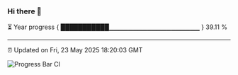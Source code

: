 ### Hi there 👋

⏳ Year progress { ███████████▁▁▁▁▁▁▁▁▁▁▁▁▁▁▁▁▁▁▁ } 39.11 %

---

⏰ Updated on Fri, 23 May 2025 18:20:03 GMT

![Progress Bar CI](https://github.com/liununu/liununu/workflows/Progress%20Bar%20CI/badge.svg)
